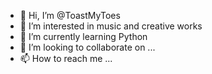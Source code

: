 - 👋 Hi, I’m @ToastMyToes
- 👀 I’m interested in music and creative works
- 🌱 I’m currently learning Python
- 💞️ I’m looking to collaborate on ...
- 📫 How to reach me ...

<!---
ToastMyToes/ToastMyToes is a ✨ special ✨ repository because its `README.md` (this file) appears on your GitHub profile.
You can click the Preview link to take a look at your changes.
--->
